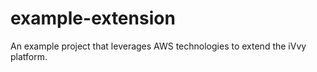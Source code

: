 # example-extension
An example project that leverages AWS technologies to extend the iVvy platform.
